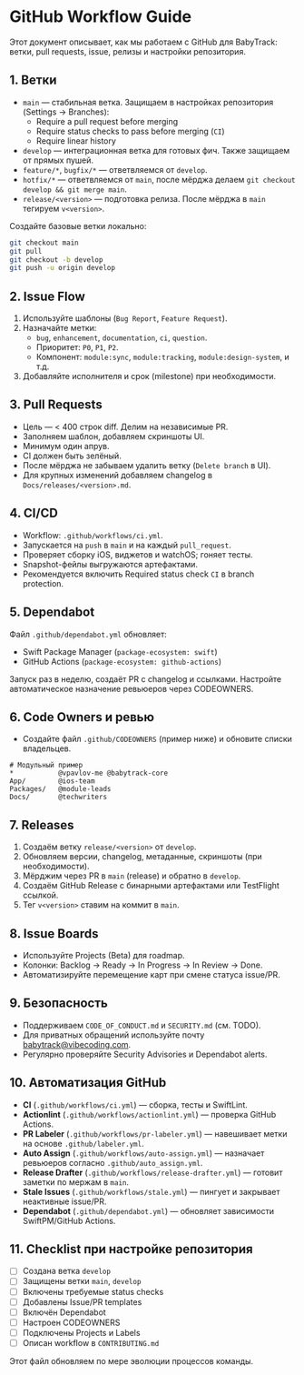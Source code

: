 # GitHub Workflow Guide

Этот документ описывает, как мы работаем с GitHub для BabyTrack: ветки, pull requests, issue, релизы и настройки репозитория.

## 1. Ветки
- `main` — стабильная ветка. Защищаем в настройках репозитория (Settings → Branches):
  - Require a pull request before merging
  - Require status checks to pass before merging (`CI`)
  - Require linear history
- `develop` — интеграционная ветка для готовых фич. Также защищаем от прямых пушей.
- `feature/*`, `bugfix/*` — ответвляемся от `develop`.
- `hotfix/*` — ответвляемся от `main`, после мёрджа делаем `git checkout develop && git merge main`.
- `release/<version>` — подготовка релиза. После мёрджа в `main` тегируем `v<version>`.

Создайте базовые ветки локально:
```bash
git checkout main
git pull
git checkout -b develop
git push -u origin develop
```

## 2. Issue Flow
1. Используйте шаблоны (`Bug Report`, `Feature Request`).
2. Назначайте метки:
   - `bug`, `enhancement`, `documentation`, `ci`, `question`.
   - Приоритет: `P0`, `P1`, `P2`.
   - Компонент: `module:sync`, `module:tracking`, `module:design-system`, и т.д.
3. Добавляйте исполнителя и срок (milestone) при необходимости.

## 3. Pull Requests
- Цель — < 400 строк diff. Делим на независимые PR.
- Заполняем шаблон, добавляем скриншоты UI.
- Минимум один апрув.
- CI должен быть зелёный.
- После мёрджа не забываем удалить ветку (`Delete branch` в UI).
- Для крупных изменений добавляем changelog в `Docs/releases/<version>.md`.

## 4. CI/CD
- Workflow: `.github/workflows/ci.yml`.
- Запускается на `push` в `main` и на каждый `pull_request`.
- Проверяет сборку iOS, виджетов и watchOS; гоняет тесты.
- Snapshot-фейлы выгружаются артефактами.
- Рекомендуется включить Required status check `CI` в branch protection.

## 5. Dependabot
Файл `.github/dependabot.yml` обновляет:
- Swift Package Manager (`package-ecosystem: swift`)
- GitHub Actions (`package-ecosystem: github-actions`)

Запуск раз в неделю, создаёт PR с changelog и ссылками. Настройте автоматическое назначение ревьюеров через CODEOWNERS.

## 6. Code Owners и ревью
- Создайте файл `.github/CODEOWNERS` (пример ниже) и обновите списки владельцев.

```
# Модульный пример
*           @vpavlov-me @babytrack-core
App/        @ios-team
Packages/   @module-leads
Docs/       @techwriters
```

## 7. Releases
1. Создаём ветку `release/<version>` от `develop`.
2. Обновляем версии, changelog, метаданные, скриншоты (при необходимости).
3. Мёрджим через PR в `main` (release) и обратно в `develop`.
4. Создаём GitHub Release с бинарными артефактами или TestFlight ссылкой.
5. Тег `v<version>` ставим на коммит в `main`.

## 8. Issue Boards
- Используйте Projects (Beta) для roadmap.
- Колонки: Backlog → Ready → In Progress → In Review → Done.
- Автоматизируйте перемещение карт при смене статуса issue/PR.

## 9. Безопасность
- Поддерживаем `CODE_OF_CONDUCT.md` и `SECURITY.md` (см. TODO).
- Для приватных обращений используйте почту babytrack@vibecoding.com.
- Регулярно проверяйте Security Advisories и Dependabot alerts.

## 10. Автоматизация GitHub
- **CI** (`.github/workflows/ci.yml`) — сборка, тесты и SwiftLint.
- **Actionlint** (`.github/workflows/actionlint.yml`) — проверка GitHub Actions.
- **PR Labeler** (`.github/workflows/pr-labeler.yml`) — навешивает метки на основе `.github/labeler.yml`.
- **Auto Assign** (`.github/workflows/auto-assign.yml`) — назначает ревьюеров согласно `.github/auto_assign.yml`.
- **Release Drafter** (`.github/workflows/release-drafter.yml`) — готовит заметки по мержам в `main`.
- **Stale Issues** (`.github/workflows/stale.yml`) — пингует и закрывает неактивные issue/PR.
- **Dependabot** (`.github/dependabot.yml`) — обновляет зависимости SwiftPM/GitHub Actions.

## 11. Checklist при настройке репозитория
- [ ] Создана ветка `develop`
- [ ] Защищены ветки `main`, `develop`
- [ ] Включены требуемые status checks
- [ ] Добавлены Issue/PR templates
- [ ] Включён Dependabot
- [ ] Настроен CODEOWNERS
- [ ] Подключены Projects и Labels
- [ ] Описан workflow в `CONTRIBUTING.md`

Этот файл обновляем по мере эволюции процессов команды.
